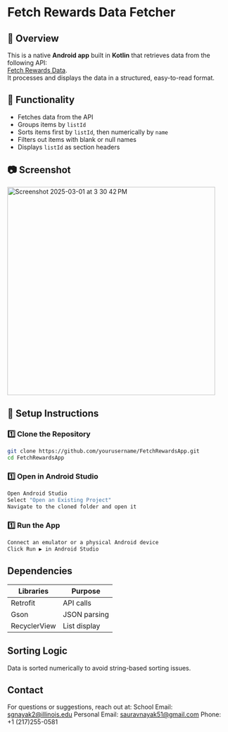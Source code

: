 # Fetch Rewards Data Fetcher

## 📌 Overview
This is a native **Android app** built in **Kotlin** that retrieves data from the following API:  
[Fetch Rewards Data](https://fetch-hiring.s3.amazonaws.com/hiring.json).  
It processes and displays the data in a structured, easy-to-read format.

## 🎯 Functionality 
- Fetches data from the API
- Groups items by `listId`
- Sorts items first by `listId`, then numerically by `name`
- Filters out items with blank or null names
- Displays `listId` as section headers

## 📷 Screenshot
<img width="472" alt="Screenshot 2025-03-01 at 3 30 42 PM" src="https://github.com/user-attachments/assets/6651571d-3a9a-4bf2-971d-47dd397105a5" />

## 🚀 Setup Instructions

### **1️⃣ Clone the Repository**
```sh
git clone https://github.com/yourusername/FetchRewardsApp.git
cd FetchRewardsApp
```

### **1️⃣ Open in Android Studio**
```sh
Open Android Studio
Select "Open an Existing Project"
Navigate to the cloned folder and open it
``` 

### **1️⃣ Run the App**
```sh
Connect an emulator or a physical Android device
Click Run ▶️ in Android Studio
``` 

## Dependencies
| **Libraries**  | **Purpose**    |
|----------------|----------------|
| Retrofit       | API calls      |
| Gson           | JSON parsing   |
| RecyclerView   | List display   |


## Sorting Logic
Data is sorted numerically to avoid string-based sorting issues. 

## Contact 
For questions or suggestions, reach out at:
School Email: sgnayak2@illinois.edu
Personal Email: sauravnayak51@gmail.com 
Phone: +1 (217)255-0581


